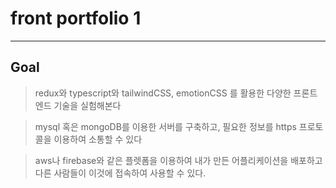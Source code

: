 # front portfolio 1

---

## Goal

> redux와 typescript와 tailwindCSS, emotionCSS 를 활용한 다양한 프론트엔드 기술을 실험해본다

> mysql 혹은 mongoDB를 이용한 서버를 구축하고, 필요한 정보를 https 프로토콜을 이용하여 소통할 수 있다

> aws나 firebase와 같은 플렛폼을 이용하여 내가 만든 어플리케이션을 배포하고 다른 사람들이 이것에 접속하여 사용할 수 있다.
